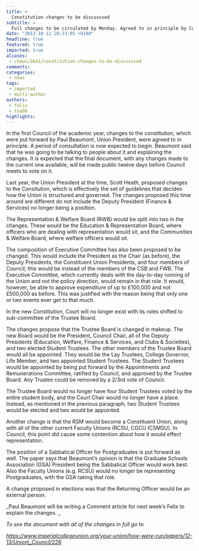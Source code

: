 ```yaml
---
title: >
  Constitution changes to be discusssed
subtitle: >
  Full changes to be circulated by Monday. Agreed to in principle by Council. Changes to structure of some Boards
date: "2012-10-11 20:23:05 +0100"
headline: true
featured: true
imported: true
aliases:
 - /news/2641/constitution-changes-to-be-discusssed
comments:
categories:
 - news
tags:
 - imported
 - multi-author
authors:
 - felix
 - tna08
highlights:
---
```


In the first Council of the academic year, changes to the constitution, which were put forward by Paul Beaumont, Union President, were agreed to in principle. A period of consultation is now expected to begin. Beaumont said that he was going to be talking to people about it and explaining the changes.
 It is expected that the final document, with any changes made to the current one available, will be made public twelve days before Council meets to vote on it.

Last year, the Union President at the time, Scott Heath, proposed changes to the Consitution, which is effectively the set of guidelines that decides how the Union is structured and governed.
 The changes proposed this time around are different do not include the Deputy President (Finance & Services) no longer being a position.

The Representation & Welfare Board (RWB) would be split into two in the changes. These would be the Education & Representation Board, where officers who are dealing with representation would sit, and the Communities & Welfare Board, where welfare officers would sit.

The composition of Executive Committee has also been proposed to be changed. This would include the President as the Chair (as before), the Deputy Presidents, the Constituent Union Presidents, and four members of Council; this would be instead of the members of the CSB and FWB. The Executive Committee, which currently deals with the day-to-day running of the Union and not the policy direction, would remain in that role. It would, however, be able to approve expenditure of up to £100,000 and not £500,000 as before. This was justified with the reason being that only one or two events ever get to that much.

In the new Constitution, Court will no longer exist with its roles shifted to sub-committee of the Trustee Board.

The changes propose that the Trustee Board is changed in makeup. The new Board would be the President, Council Chair, all of the Deputy Presidents (Education, Welfare, Finance & Services, and Clubs & Societies), and two elected Student Trustees. The other members of the Trustee Board would all be appointed. They would be the Lay Trustees, College Governor, Life Member, and two appointed Student Trustees. The Student Trustees would be appointed by being put forward by the Appointments and Remunerations Committee, ratified by Council, and approved by the Trustee Board. Any Trustee could be removed by a 2/3rd vote of Council.

The Trustee Board would no longer have four Student Trustees voted by the entire student body, and the Court Chair would no longer have a place. Instead, as mentioned in the previous paragraph, two Student Trustees would be elected and two would be appointed.

Another change is that the RSM would become a Constituent Union, along with all of the other current Faculty Unions (RCSU, CGCU ICSMSU). In Council, this point did cause some contention about how it would effect representation.

The position of a Sabbatical Officer for Postgraduates is put forward as well. The paper says that Beaumont’s opinion is that the Graduate Schools Association (GSA) President being the Sabbatical Officer would work best. Also the Faculty Unions (e.g. RCSU) would no longer be representing Postgraduates, with the GSA taking that role.

A change proposed in elections was that the Returning Officer would be an external person.

_Paul Beaumont will be writing a Comment article for next week’s Felix to explain the changes. _

_To see the document with all of the changes in full go to_

_https://www.imperialcollegeunion.org/your-union/how-were-run/papers/12-13/Union\_Council/226_
